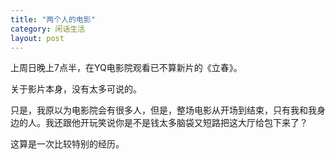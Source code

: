 ```yaml
---
title: "两个人的电影"
category: 闲话生活
layout: post
---
```

上周日晚上7点半，在YQ电影院观看已不算新片的《立春》。



关于影片本身，没有太多可说的。

只是，我原以为电影院会有很多人，但是，整场电影从开场到结束，只有我和我身边的人。我还跟他开玩笑说你是不是钱太多脑袋又短路把这大厅给包下来了？

这算是一次比较特别的经历。



